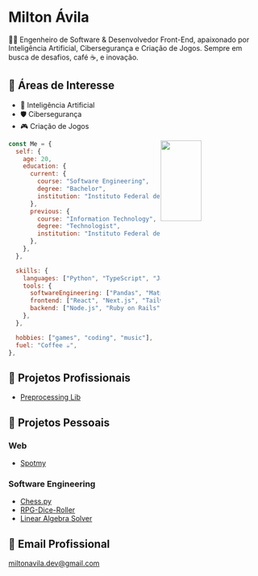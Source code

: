 # Milton Ávila
👨‍💻 Engenheiro de Software & Desenvolvedor Front-End, apaixonado por Inteligência Artificial, Cibersegurança e Criação de Jogos. Sempre em busca de desafios, café ☕, e inovação.

## 🎯 Áreas de Interesse
- 🧠 Inteligência Artificial
- 🛡️ Cibersegurança
- 🎮 Criação de Jogos
  
<img width="40%" height="160em" style="float: right;" src="https://github-readme-stats.vercel.app/api/top-langs/?username=Milton-Avila&layout=compact&langs_count=7&theme=dark"/>

```javascript
const Me = {
  self: {
    age: 20,
    education: {
      current: {
        course: "Software Engineering",
        degree: "Bachelor",
        institution: "Instituto Federal de Goiás",
      },
      previous: {
        course: "Information Technology",
        degree: "Technologist",
        institution: "Instituto Federal de Goiás",
      },
    },
  },

  skills: {
    languages: ["Python", "TypeScript", "JavaScript", "Ruby", "HTML & CSS"],
    tools: {
      softwareEngineering: ["Pandas", "Matplotlib", "Sklearn", "NLTK", "Jupyter", "Docker"],
      frontend: ["React", "Next.js", "Tailwind CSS", "Bootstrap"],
      backend: ["Node.js", "Ruby on Rails"],
    },
  },

  hobbies: ["games", "coding", "music"],
  fuel: "Coffee ☕",
},
```

## 💼 Projetos Profissionais
- [Preprocessing Lib](https://github.com/TJGO-DIACDE/berna_tjgo_diacde_lib)

## 🚀 Projetos Pessoais

### Web
- [Spotmy](https://github.com/Milton-Avila/Spotmy)

### Software Engineering
- [Chess.py](https://github.com/Milton-Avila/Chess.py)
- [RPG-Dice-Roller](https://github.com/Milton-Avila/RPG-Dice-Roller)
- [Linear Algebra Solver](https://github.com/Milton-Avila/Linear-Algebra-Solver)

## 📧 Email Profissional
<miltonavila.dev@gmail.com>
